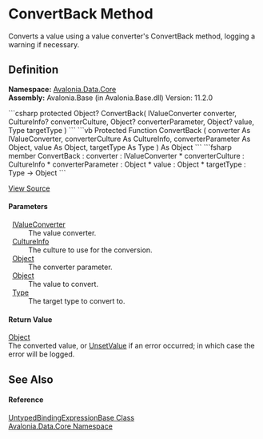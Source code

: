 # ConvertBack Method


Converts a value using a value converter's ConvertBack method, logging a warning if necessary.



## Definition
**Namespace:** <a href="N_Avalonia_Data_Core">Avalonia.Data.Core</a>  
**Assembly:** Avalonia.Base (in Avalonia.Base.dll) Version: 11.2.0

<Tabs groupId="api-code-preview">
<TabItem value="csharp" label="C#">
```csharp
protected Object? ConvertBack(
	IValueConverter converter,
	CultureInfo? converterCulture,
	Object? converterParameter,
	Object? value,
	Type targetType
)
```
</TabItem>
<TabItem value="vb" label="VB">
```vb
Protected Function ConvertBack ( 
	converter As IValueConverter,
	converterCulture As CultureInfo,
	converterParameter As Object,
	value As Object,
	targetType As Type
) As Object
```
</TabItem>
<TabItem value="fsharp" label="F#">
```fsharp
member ConvertBack : 
        converter : IValueConverter * 
        converterCulture : CultureInfo * 
        converterParameter : Object * 
        value : Object * 
        targetType : Type -> Object 
```
</TabItem>
</Tabs>



<a href="https://github.com/AvaloniaUI/Avalonia/tree/master/src/Avalonia.Base/Data/Core/UntypedBindingExpressionBase.cs#L343" title="View the source code">View Source</a>



#### Parameters
<dl><dt>  <a href="T_Avalonia_Data_Converters_IValueConverter">IValueConverter</a></dt><dd>The value converter.</dd><dt>  <a href="https://learn.microsoft.com/dotnet/api/system.globalization.cultureinfo" target="_blank" rel="noopener noreferrer">CultureInfo</a></dt><dd>The culture to use for the conversion.</dd><dt>  <a href="https://learn.microsoft.com/dotnet/api/system.object" target="_blank" rel="noopener noreferrer">Object</a></dt><dd>The converter parameter.</dd><dt>  <a href="https://learn.microsoft.com/dotnet/api/system.object" target="_blank" rel="noopener noreferrer">Object</a></dt><dd>The value to convert.</dd><dt>  <a href="https://learn.microsoft.com/dotnet/api/system.type" target="_blank" rel="noopener noreferrer">Type</a></dt><dd>The target type to convert to.</dd></dl>

#### Return Value
<a href="https://learn.microsoft.com/dotnet/api/system.object" target="_blank" rel="noopener noreferrer">Object</a>  
The converted value, or <a href="F_Avalonia_AvaloniaProperty_UnsetValue">UnsetValue</a> if an error occurred; in which case the error will be logged.

## See Also


#### Reference
<a href="T_Avalonia_Data_Core_UntypedBindingExpressionBase">UntypedBindingExpressionBase Class</a>  
<a href="N_Avalonia_Data_Core">Avalonia.Data.Core Namespace</a>  
